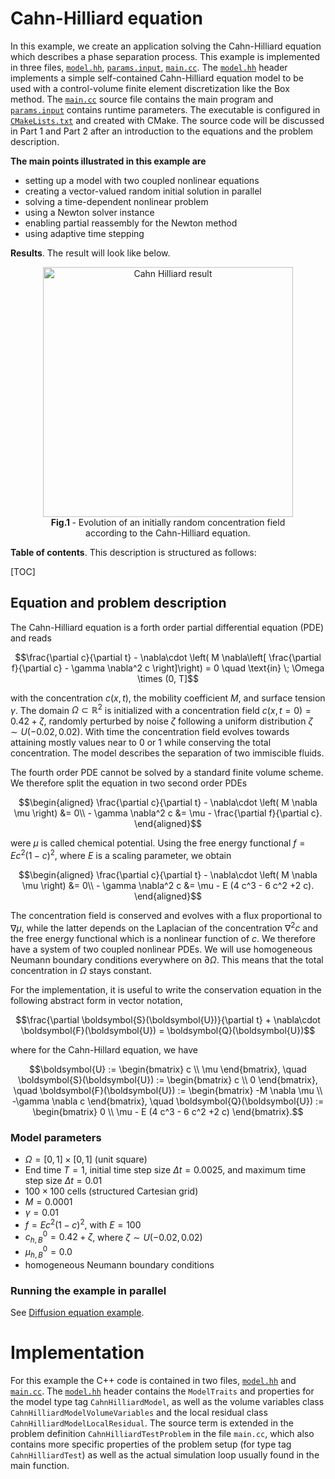 # Cahn-Hilliard equation

In this example, we create an application solving the Cahn-Hilliard equation which describes
a phase separation process.
This example is implemented in three files, [`model.hh`](model.hh), [`params.input`](params.input), [`main.cc`](main.cc).
The [`model.hh`](model.hh) header implements a simple self-contained Cahn-Hilliard equation model
to be used with a control-volume finite element discretization like the Box method.
The [`main.cc`](main.cc) source file contains the main program and [`params.input`](params.input) contains
runtime parameters. The executable is configured in [`CMakeLists.txt`](CMakeLists.txt) and created with CMake.
The source code will be discussed in Part 1 and Part 2 after an introduction to the equations and the problem description.

__The main points illustrated in this example are__

* setting up a model with two coupled nonlinear equations
* creating a vector-valued random initial solution in parallel
* solving a time-dependent nonlinear problem
* using a Newton solver instance
* enabling partial reassembly for the Newton method
* using adaptive time stepping

__Results__. The result will look like below.

<figure>
    <center>
        <img src="img/animation.gif" alt="Cahn Hilliard result" width="400px"/>
        <figcaption> <b> Fig.1 </b> - Evolution of an initially random concentration field according to the Cahn-Hilliard equation.</figcaption>
    </center>
</figure>

__Table of contents__. This description is structured as follows:

[TOC]

## Equation and problem description

The Cahn-Hilliard equation is a forth order partial differential equation (PDE) and reads

```math
\frac{\partial c}{\partial t} - \nabla\cdot \left( M \nabla\left[ \frac{\partial f}{\partial c} - \gamma \nabla^2 c \right]\right) = 0 \quad \text{in} \; \Omega \times (0, T]
```

with the concentration $c(x,t)$, the mobility coefficient $M$, and surface tension $\gamma$.
The domain $\Omega \subset \mathbb{R}^2$ is initialized with a concentration field
$c(x,t=0) = 0.42 + \zeta$, randomly perturbed by
noise $\zeta$ following a uniform distribution $\zeta \sim U(-0.02, 0.02)$.
With time the concentration field evolves towards attaining mostly values near to $0$ or $1$ while
conserving the total concentration. The model describes the separation of two immiscible fluids.

The fourth order PDE cannot be solved by a standard finite volume scheme. We therefore
split the equation in two second order PDEs

```math
\begin{aligned}
\frac{\partial c}{\partial t} - \nabla\cdot \left( M \nabla \mu \right) &= 0\\
- \gamma \nabla^2 c &= \mu - \frac{\partial f}{\partial c}.
\end{aligned}
```

were $\mu$ is called chemical potential.
Using the free energy functional $f = E c^2(1-c)^2$, where $E$ is a scaling parameter,
we obtain

```math
\begin{aligned}
\frac{\partial c}{\partial t} - \nabla\cdot \left( M \nabla \mu \right) &= 0\\
- \gamma \nabla^2 c &= \mu - E (4 c^3 - 6 c^2 +2 c).
\end{aligned}
```

The concentration field is conserved and
evolves with a flux proportional to $\nabla \mu$, while the latter depends on the Laplacian of
the concentration $\nabla^2 c$ and the free energy functional which is a nonlinear function of $c$. We therefore have a system of two coupled nonlinear PDEs. We will use homogeneous Neumann
boundary conditions everywhere on $\partial \Omega$. This means that the total concentration in $\Omega$ stays constant.

For the implementation, it is useful to write the conservation equation in the following abstract
form in vector notation,

```math
\frac{\partial \boldsymbol{S}(\boldsymbol{U})}{\partial t} + \nabla\cdot \boldsymbol{F}(\boldsymbol{U}) = \boldsymbol{Q}(\boldsymbol{U})
```

where for the Cahn-Hillard equation, we have

```math
\boldsymbol{U} := \begin{bmatrix} c \\ \mu \end{bmatrix}, \quad
\boldsymbol{S}(\boldsymbol{U}) := \begin{bmatrix} c \\ 0 \end{bmatrix}, \quad
\boldsymbol{F}(\boldsymbol{U}) := \begin{bmatrix} -M \nabla \mu \\ -\gamma \nabla c \end{bmatrix}, \quad
\boldsymbol{Q}(\boldsymbol{U}) := \begin{bmatrix} 0 \\ \mu - E (4 c^3 - 6 c^2 +2 c) \end{bmatrix}.
```

### Model parameters

* $\Omega = [0,1]\times[0,1]$ (unit square)
* End time $T = 1$, initial time step size $\Delta t = 0.0025$, and maximum time step size $\Delta t = 0.01$
* $100 \times 100$ cells (structured Cartesian grid)
* $M = 0.0001$
* $\gamma = 0.01$
* $f = E c^2(1-c)^2$, with $E = 100$
* $c^0_{h,B} = 0.42 + \zeta$, where $\zeta \sim U(-0.02,0.02)$
* $\mu^0_{h,B} = 0.0$
* homogeneous Neumann boundary conditions

### Running the example in parallel

See [Diffusion equation example](https://git.iws.uni-stuttgart.de/dumux-repositories/dumux/-/blob/master/examples/diffusion/README.md).

# Implementation

For this example the C++ code is contained in two files, [`model.hh`](model.hh) and [`main.cc`](main.cc). The [`model.hh`](model.hh) header contains the `ModelTraits` and properties for the
model type tag `CahnHilliardModel`, as well as the volume variables class
`CahnHilliardModelVolumeVariables` and the local residual class `CahnHilliardModelLocalResidual`.
The source term is extended in the problem definition `CahnHilliardTestProblem`
in the file `main.cc`, which also contains more specific properties of the problem setup (for
type tag `CahnHilliardTest`) as well as the actual simulation loop usually found in the main function.
